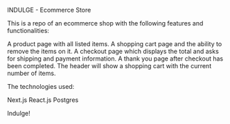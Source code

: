 INDULGE - Ecommerce Store

This is a repo of an ecommerce shop with the following features and functionalities:

A product page with all listed items.
A shopping cart page and the ability to remove the items on it.
A checkout page which displays the total and asks for shipping and payment information.
A thank you page after checkout has been completed.
The header will show a shopping cart with the current number of items.

The technologies used:

Next.js
React.js
Postgres

Indulge!
